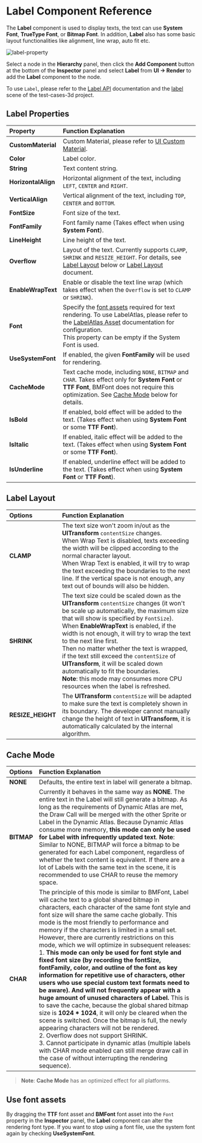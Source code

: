 # Label Component Reference

The __Label__ component is used to display texts, the text can use __System Font__, __TrueType Font__, or __Bitmap Font__. In addition, __Label__ also has some basic layout functionalities like alignment, line wrap, auto fit etc.

![label-property](./label/label-property.png)

Select a node in the __Hierarchy__ panel, then click the __Add Component__ button at the bottom of the __Inspector__ panel and select __Label__ from __UI -> Render__ to add the __Label__ component to the node.

To use `Label`, please refer to the [Label API](__APIDOC__/en/#/docs/3.3/en/ui/Class/Label) documentation and the [label](https://github.com/cocos/cocos-test-projects/tree/v3.3/assets/cases/ui/02.label) scene of the test-cases-3d project.

## Label Properties

| Property | Function Explanation |
| :-------------- | :----------- |
| **CustomMaterial** | Custom Material, please refer to [UI Custom Material](../engine/ui-material.md). |
| **Color** | Label color. |
| **String** | Text content string. |
| **HorizontalAlign** | Horizontal alignment of the text, including `LEFT`, `CENTER` and `RIGHT`. |
| **VerticalAlign** | Vertical alignment of the text, including `TOP`, `CENTER` and `BOTTOM`. |
| **FontSize** | Font size of the text. |
| **FontFamily** | Font family name (Takes effect when using __System Font__). |
| **LineHeight** | Line height of the text. |
| **Overflow** | Layout of the text. Currently supports `CLAMP`, `SHRINK` and `RESIZE_HEIGHT`. For details, see [Label Layout](#label-layout) below or [Label Layout](../engine/label-layout.md) document. |
| **EnableWrapText** | Enable or disable the text line wrap (which takes effect when the `Overflow` is set to `CLAMP` or `SHRINK`). |
| **Font** | Specify the [font assets](../../../asset/font.md) required for text rendering. To use LabelAtlas, please refer to the [LabelAtlas Asset](../../../asset/label-atlas.md) documentation for configuration.<br>This property can be empty if the System Font is used. |
| **UseSystemFont** | If enabled, the given __FontFamily__ will be used for rendering. |
| **CacheMode** | Text cache mode, including `NONE`, `BITMAP` and `CHAR`. Takes effect only for __System Font__ or __TTF Font__, BMFont does not require this optimization. See [Cache Mode](#cache-mode) below for details. |
| **IsBold** | If enabled, bold effect will be added to the text. (Takes effect when using __System Font__ or some __TTF Font__). |
| **IsItalic** | If enabled, italic effect will be added to the text. (Takes effect when using __System Font__ or some __TTF Font__). |
| **IsUnderline** | If enabled, underline effect will be added to the text. (Takes effect when using __System Font__ or __TTF Font__). |

## Label Layout

| Options | Function Explanation |
| :-------------- | :----------- |
| **CLAMP** | The text size won't zoom in/out as the __UITransform__ `contentSize` changes.<br>When Wrap Text is disabled, texts exceeding the width will be clipped according to the normal character layout.<br>When Wrap Text is enabled, it will try to wrap the text exceeding the boundaries to the next line. If the vertical space is not enough, any text out of bounds will also be hidden. |
| **SHRINK** | The text size could be scaled down as the __UITransform__ `contentSize` changes (it won't be scale up automatically, the maximum size that will show is specified by `FontSize`).<br>When __EnableWrapText__ is enabled, if the width is not enough, it will try to wrap the text to the next line first.<br>Then no matter whether the text is wrapped, if the text still exceed the `contentSize` of __UITransform__, it will be scaled down automatically to fit the boundaries.<br>__Note__: this mode may consumes more CPU resources when the label is refreshed. |
| **RESIZE_HEIGHT** | The __UITransform__ `contentSize` will be adapted to make sure the text is completely shown in its boundary. The developer cannot manually change the height of text in __UITransform__, it is automatically calculated by the internal algorithm. |

## Cache Mode

| Options | Function Explanation |
| :-------------- | :----------- |
| **NONE** | Defaults, the entire text in label will generate a bitmap. |
| **BITMAP** | Currently it behaves in the same way as __NONE__. The entire text in the Label will still generate a bitmap. As long as the requirements of Dynamic Atlas are met, the Draw Call will be merged with the other Sprite or Label in the Dynamic Atlas. Because Dynamic Atlas consume more memory, __this mode can only be used for Label with infrequently updated text__. __Note__: Similar to NONE, BITMAP will force a bitmap to be generated for each Label component, regardless of whether the text content is equivalent. If there are a lot of Labels with the same text in the scene, it is recommended to use CHAR to reuse the memory space. |
| **CHAR** | The principle of this mode is similar to BMFont, Label will cache text to a global shared bitmap in characters, each character of the same font style and font size will share the same cache globally. This mode is the most friendly to performance and memory if the characters is limited in a small set. However, there are currently restrictions on this mode, which we will optimize in subsequent releases:<br>1. __This mode can only be used for font style and fixed font size (by recording the fontSize, fontFamily, color, and outline of the font as key information for repetitive use of characters, other users who use special custom text formats need to be aware). And will not frequently appear with a huge amount of unused characters of Label.__ This is to save the cache, because the global shared bitmap size is __1024 * 1024__, it will only be cleared when the scene is switched. Once the bitmap is full, the newly appearing characters will not be rendered. <br>2. Overflow does not support SHRINK.<br>3. Cannot participate in dynamic atlas (multiple labels with CHAR mode enabled can still merge draw call in the case of without interrupting the rendering sequence). |

> __Note__: __Cache Mode__ has an optimized effect for all platforms.

## Use font assets

By dragging the __TTF__ font asset and __BMFont__ font asset into the `Font` property in the __Inspector__ panel, the __Label__ component can alter the rendering font type. If you want to stop using a font file, use the system font again by checking __UseSystemFont__.
